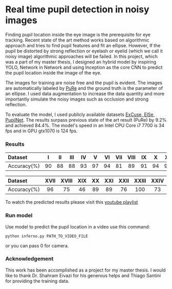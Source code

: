# Real time pupil detection in noisy images

Finding pupil location inside the eye image is the prerequisite for eye tracking. Recent state of the art method works based on algorithmic approach and tries to find pupil features and fit an ellipse. However, If the pupil be distorted by strong reflection or eyelash or eyelid (which we call it noisy image) algorithmic approaches will be failed. In this project, which was a part of my master thesis, I designed an hybrid model by inspiring YOLO, Network in Network and using Inception as the core CNN to predict the pupil location inside the image of the eye.

The images for training are noise free and the pupil is evident. The images are automatically labeled by [PuRe](https://arxiv.org/pdf/1712.08900.pdf) and the ground truth is the parameter of an ellipse. I used data augmentation to increase the data quantity and more importantly simulate the noisy images such as occlusion and strong reflection.

To evaluate the model, I used publicly available datasets [ExCuse, ElSe, PupilNet](http://www.ti.uni-tuebingen.de/Pupil-detection.1827.0.html). The results surpass previous state of the art result (PuRe) by 9.2% and achieved 84.4%. The model's speed in an Intel CPU Core i7 7700 is 34 fps and in GPU gtx1070 is 124 fps.

### Results
| Dataset | I | II | III | IV | V | VI | VII | VIII | IX | X | XI | XII | XIII | XIV | XV | XVI |
|:------- |:-:|:--:|:---:|:--:|:-:|:--:|:---:|:----:|:--:|:-:|:--:|:---:|:----:|:---:|:--:|:---:|
| Accuracy(%)| 90 | 88 | 88 | 93 | 97 | 94 | 81 | 89 | 91 | 94 | 97 | 88 | 83 | 97 | 77 | 87 |


| Dataset | XVII | XVIII | XIX | XX | XXI | XXII | XXIII | XXIV | PI | PII | PIII | PIV | PV |
|:--------|:----:|:-----:|:---:|:--:|:---:|:----:|:-----:|:----:|:--:|:---:|:---:|:----:|:---:|
| Accuracy(%)| 96 | 75 | 46 | 89 | 89 | 76 | 100 | 73 | 83 | 60 | 69 | 88 | 82 |

To watch the predicted results please visit this [youtube playlist](https://www.youtube.com/playlist?list=PLDfKspcVguXSZdOxKxqZM25xzhTwUpjpe)

### Run model
Use model to predict the pupil location in a video use this command:
```
python inferno.py PATH_TO_VIDEO_FILE

```
or you can pass 0 for camera.

### Acknowledgement 

This work has been accomplished as a project for my master thesis. I would like to thank Dr. Shahram Eivazi for his generous helps and Thiago Santini for providing the training data. 
